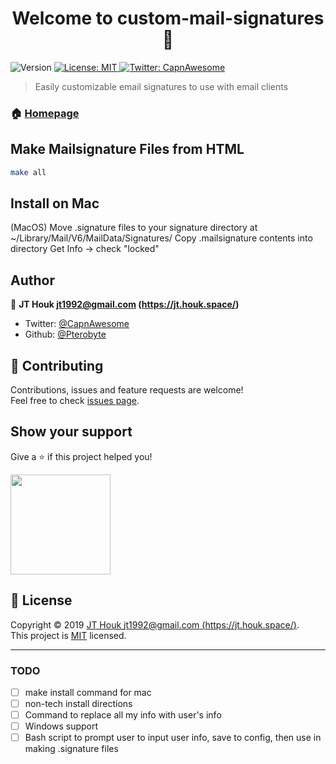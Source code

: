 <h1 align="center">Welcome to custom-mail-signatures 👋</h1>
<p>
  <img alt="Version" src="https://img.shields.io/badge/version-0.1.0-blue.svg?cacheSeconds=2592000" />
  <a href="https://github.com/Pterobyte/custom-mail-signatures/blob/master/LICENSE">
    <img alt="License: MIT" src="https://img.shields.io/badge/License-MIT-yellow.svg" target="_blank" />
  </a>
  <a href="https://twitter.com/CapnAwesome">
    <img alt="Twitter: CapnAwesome" src="https://img.shields.io/twitter/follow/CapnAwesome.svg?style=social" target="_blank" />
  </a>
</p>

> Easily customizable email signatures to use with email clients

### 🏠 [Homepage](pterobyte.github.io/custom-mail-signatures)

## Make Mailsignature Files from HTML

```sh
make all
```

## Install on Mac

(MacOS) Move .signature files to your signature directory at ~/Library/Mail/V6/MailData/Signatures/
Copy .mailsignature contents into directory
Get Info -> check "locked"

## Author

👤 **JT Houk <jt1992@gmail.com> (https://jt.houk.space/)**

* Twitter: [@CapnAwesome](https://twitter.com/CapnAwesome)
* Github: [@Pterobyte](https://github.com/Pterobyte)

## 🤝 Contributing

Contributions, issues and feature requests are welcome!<br />Feel free to check [issues page](https://github.com/Pterobyte/custom-mail-signatures/issues).

## Show your support

Give a ⭐️ if this project helped you!

<a href="https://www.patreon.com/TerminallyChill">
  <img src="https://c5.patreon.com/external/logo/become_a_patron_button@2x.png" width="160">
</a>

## 📝 License

Copyright © 2019 [JT Houk <jt1992@gmail.com> (https://jt.houk.space/)](https://github.com/Pterobyte).<br />
This project is [MIT](https://github.com/Pterobyte/custom-mail-signatures/blob/master/LICENSE) licensed.

***

### TODO

* [ ] make install command for mac
* [ ] non-tech install directions
* [ ] Command to replace all my info with user's info
* [ ] Windows support
* [ ] Bash script to prompt user to input user info, save to config, then use in making .signature files